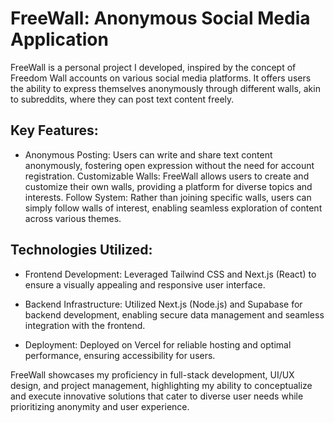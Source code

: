 # FreeWall: Anonymous Social Media Application #

FreeWall is a personal project I developed, inspired by the concept of Freedom Wall accounts on various social media platforms. It offers users the ability to express themselves anonymously through different walls, akin to subreddits, where they can post text content freely.

## Key Features: ##

* Anonymous Posting: Users can write and share text content anonymously, fostering open expression without the need for account registration.
Customizable Walls: FreeWall allows users to create and customize their own walls, providing a platform for diverse topics and interests.
Follow System: Rather than joining specific walls, users can simply follow walls of interest, enabling seamless exploration of content across various themes.

## Technologies Utilized: ##

* Frontend Development: Leveraged Tailwind CSS and Next.js (React) to ensure a visually appealing and responsive user interface.

* Backend Infrastructure: Utilized Next.js (Node.js) and Supabase for backend development, enabling secure data management and seamless integration with the frontend.

* Deployment: Deployed on Vercel for reliable hosting and optimal performance, ensuring accessibility for users.

FreeWall showcases my proficiency in full-stack development, UI/UX design, and project management, highlighting my ability to conceptualize and execute innovative solutions that cater to diverse user needs while prioritizing anonymity and user experience.
